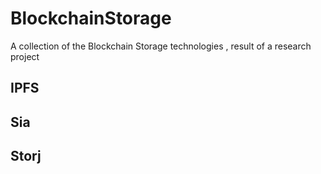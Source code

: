 # BlockchainStorage
A collection of the Blockchain Storage technologies ,   result of a research project
## IPFS

## Sia

## Storj


